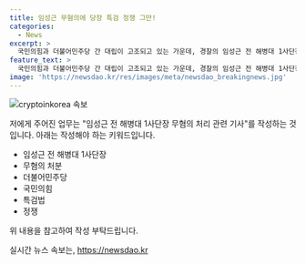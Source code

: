 ```yaml
---
title: 임성근 무혐의에 당장 특검 정쟁 그만!
categories:
  - News
excerpt: >
  국민의힘과 더불어민주당 간 대립이 고조되고 있는 가운데, 경찰의 임성근 전 해병대 1사단장 무혐의 처분에 특검 요구가 불거쳤다. 민주당은 수사 결과를 납득할 수 없다며 특검을 주장하고, 국민의힘은 정쟁을 멈추라고 촉구했다. 이에 특검법을 두고 여당과 야당 간 갈등이 격화되고 있으며, 이를 둘러싼 추가적인 갈등이 예상된다.
feature_text: >
  국민의힘과 더불어민주당 간 대립이 고조되고 있는 가운데, 경찰의 임성근 전 해병대 1사단장 무혐의 처분에 특검 요구가 불거쳤다. 민주당은 수사 결과를 납득할 수 없다며 특검을 주장하고, 국민의힘은 정쟁을 멈추라고 촉구했다. 이에 특검법을 두고 여당과 야당 간 갈등이 격화되고 있으며, 이를 둘러싼 추가적인 갈등이 예상된다.
image: 'https://newsdao.kr/res/images/meta/newsdao_breakingnews.jpg'
---
```


<p><img src="https://newsdao.kr/res/images/meta/newsdao_breakingnews.jpg" alt="cryptoinkorea 속보" /></p>

<p>저에게 주어진 업무는 "임성근 전 해병대 1사단장 무혐의 처리 관련 기사"를 작성하는 것입니다. 아래는 작성해야 하는 키워드입니다.</p>

<ul>
<li>임성근 전 해병대 1사단장</li>
<li>무혐의 처분</li>
<li>더불어민주당</li>
<li>국민의힘</li>
<li>특검법</li>
<li>정쟁</li>
</ul>

<p>위 내용을 참고하여 작성 부탁드립니다.</p>
실시간 뉴스 속보는, <a href="https://newsdao.kr" rel="dofollow">https://newsdao.kr</a>


